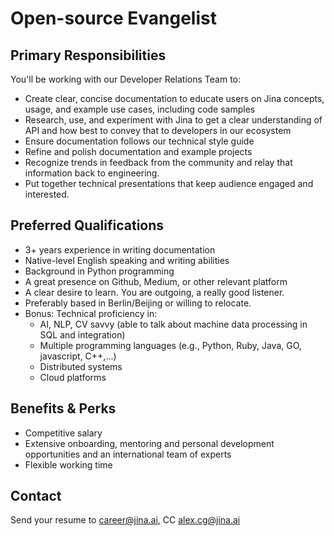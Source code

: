 # Open-source Evangelist

## Primary Responsibilities

You'll be working with our Developer Relations Team to:

- Create clear, concise documentation to educate users on Jina concepts, usage, and example use cases, including code samples
- Research, use, and experiment with Jina to get a clear understanding of API and how best to convey that to developers in our ecosystem
- Ensure documentation follows our technical style guide
- Refine and polish documentation and example projects
- Recognize trends in feedback from the community and relay that information back to engineering.
- Put together technical presentations that keep audience engaged and interested.
 

## Preferred Qualifications

- 3+ years experience in writing documentation
- Native-level English speaking and writing abilities
- Background in Python programming 
- A great presence on Github, Medium, or other relevant platform
- A clear desire to learn. You are outgoing, a really good listener.
- Preferably based in Berlin/Beijing or willing to relocate.
- Bonus: Technical proficiency in:
  - AI, NLP, CV savvy (able to talk about machine data processing in SQL and integration)
  - Multiple programming languages (e.g., Python, Ruby, Java, GO, javascript, C++,...)
  - Distributed systems
  - Cloud platforms
 

## Benefits & Perks

- Competitive salary
- Extensive onboarding, mentoring and personal development opportunities and an international team of experts
- Flexible working time


## Contact

Send your resume to career@jina.ai, CC alex.cg@jina.ai
